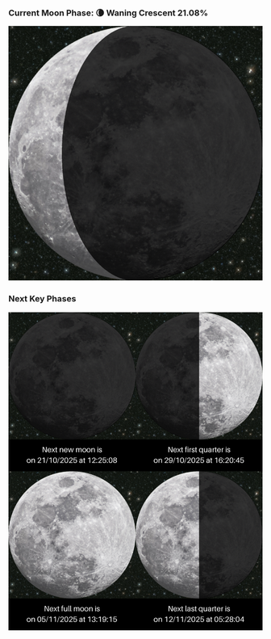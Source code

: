 ### Current Moon Phase: 🌘 Waning Crescent 21.08%
![Moon Phase](moonphase.png)
### Next Key Phases
![Gallery](gallery.png)